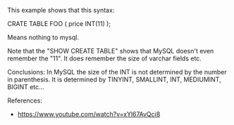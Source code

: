 This example shows that this syntax:

CRATE TABLE FOO (
    price INT(11)
);

Means nothing to mysql.

Note that the "SHOW CREATE TABLE" shows that MySQL doesn't even remember the "11".
It does remember the size of varchar fields etc.

Conclusions:
In MySQL the size of the INT is not determined by the number in parenthesis.
It is determined by TINYINT, SMALLINT, INT, MEDIUMINT, BIGINT etc...

References:
- https://www.youtube.com/watch?v=xYl67AvQci8
